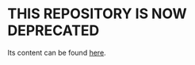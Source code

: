 # THIS REPOSITORY IS NOW DEPRECATED
Its content can be found [here](http://prepwork.appacademy.io/coding-test-2).
